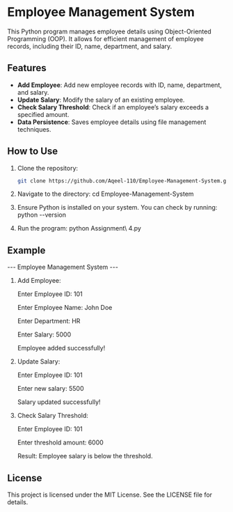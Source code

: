 # Employee Management System

This Python program manages employee details using Object-Oriented Programming (OOP). It allows for efficient management of employee records, including their ID, name, department, and salary.

## Features

- **Add Employee**: Add new employee records with ID, name, department, and salary.
- **Update Salary**: Modify the salary of an existing employee.
- **Check Salary Threshold**: Check if an employee’s salary exceeds a specified amount.
- **Data Persistence**: Saves employee details using file management techniques.

## How to Use

1. Clone the repository:
   ```bash
   git clone https://github.com/Aqeel-110/Employee-Management-System.git

2. Navigate to the directory:
   cd Employee-Management-System

3. Ensure Python is installed on your system. You can check by running:
   python --version

4. Run the program:
   python Assignment\ 4.py

## Example

--- Employee Management System ---

1. Add Employee:

   Enter Employee ID: 101

   Enter Employee Name: John Doe

   Enter Department: HR

   Enter Salary: 5000

   Employee added successfully!

2. Update Salary:

   Enter Employee ID: 101

   Enter new salary: 5500

   Salary updated successfully!

3. Check Salary Threshold:

   Enter Employee ID: 101

   Enter threshold amount: 6000

   Result: Employee salary is below the threshold.

## License
This project is licensed under the MIT License. See the LICENSE file for details.
